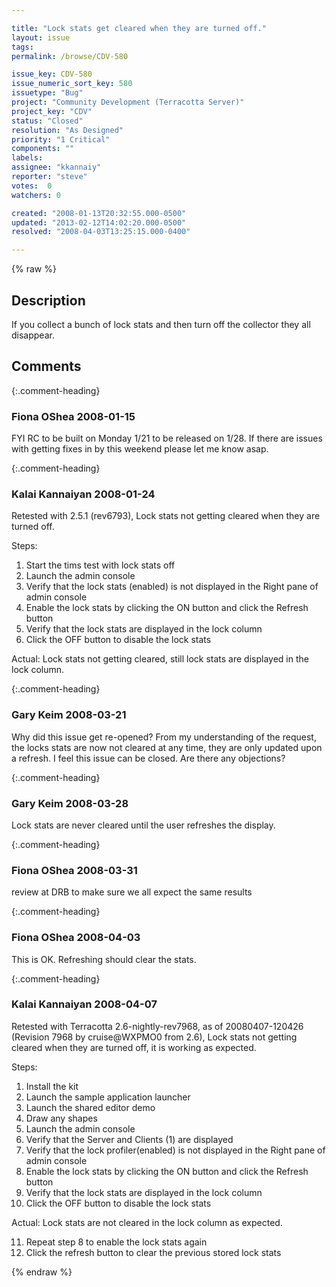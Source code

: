 ```yaml
---

title: "Lock stats get cleared when they are turned off."
layout: issue
tags: 
permalink: /browse/CDV-580

issue_key: CDV-580
issue_numeric_sort_key: 580
issuetype: "Bug"
project: "Community Development (Terracotta Server)"
project_key: "CDV"
status: "Closed"
resolution: "As Designed"
priority: "1 Critical"
components: ""
labels: 
assignee: "kkannaiy"
reporter: "steve"
votes:  0
watchers: 0

created: "2008-01-13T20:32:55.000-0500"
updated: "2013-02-12T14:02:20.000-0500"
resolved: "2008-04-03T13:25:15.000-0400"

---
```




{% raw %}



## Description

<div markdown="1" class="description">

If you collect a bunch of lock stats and then turn off the collector they all disappear.



</div>

## Comments


{:.comment-heading}
### **Fiona OShea** <span class="date">2008-01-15</span>

<div markdown="1" class="comment">

FYI RC to be built on Monday 1/21 to be released on 1/28.  If there are issues with getting fixes in by this weekend please let me know asap.

</div>


{:.comment-heading}
### **Kalai Kannaiyan** <span class="date">2008-01-24</span>

<div markdown="1" class="comment">

Retested with 2.5.1 (rev6793),  Lock stats not getting cleared when they are turned off.

Steps:
1. Start the tims test with lock stats off
2. Launch the admin console 
3. Verify that the lock stats (enabled) is not displayed in the Right pane of admin console
4. Enable the lock stats by clicking the ON button and click the Refresh button
5. Verify that the lock stats are displayed in the lock column 
6. Click the OFF button to disable the lock stats

Actual:  Lock stats not getting cleared, still lock stats are displayed in the lock column.





</div>


{:.comment-heading}
### **Gary Keim** <span class="date">2008-03-21</span>

<div markdown="1" class="comment">

Why did this issue get re-opened?  From my understanding of the request, the locks stats are now not cleared at any time, they are only updated upon a refresh.  I feel this issue can be closed.  Are there any objections?



</div>


{:.comment-heading}
### **Gary Keim** <span class="date">2008-03-28</span>

<div markdown="1" class="comment">

Lock stats are never cleared until the user refreshes the display.


</div>


{:.comment-heading}
### **Fiona OShea** <span class="date">2008-03-31</span>

<div markdown="1" class="comment">

review at DRB to make sure we all expect the same results

</div>


{:.comment-heading}
### **Fiona OShea** <span class="date">2008-04-03</span>

<div markdown="1" class="comment">

This is OK.  Refreshing should clear the stats.

</div>


{:.comment-heading}
### **Kalai Kannaiyan** <span class="date">2008-04-07</span>

<div markdown="1" class="comment">

Retested with  Terracotta 2.6-nightly-rev7968, as of 20080407-120426 (Revision 7968 by cruise@WXPMO0 from 2.6), Lock stats not getting cleared when they are turned off, it is working as expected.

Steps:
1. Install the  kit
2. Launch the sample application launcher
3. Launch the shared editor demo
4. Draw any shapes
5. Launch the admin console
6. Verify that the Server and Clients (1) are displayed
7. Verify that the lock profiler(enabled) is not displayed in the Right pane of admin console
8. Enable the lock stats by clicking the ON button and click the Refresh button
9. Verify that the lock stats are displayed in the lock column
10. Click the OFF button to disable the lock stats

Actual: Lock stats are not cleared in the lock column as expected. 

11. Repeat step 8 to enable the lock stats again
12. Click the refresh button to clear the previous stored lock stats



</div>



{% endraw %}
